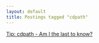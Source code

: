 ```yaml
---
layout: default
title: Postings tagged "cdpath"
---
```

[Tip: cdpath - Am I the last to know?](http://janesconference.github.com/KievII/2009/10/tip-cdpath-am-i-the-last-to-know)<br />
